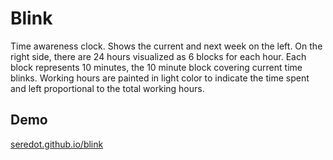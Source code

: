 # Blink

Time awareness clock. Shows the current and next week on the left. On the right
side, there are 24 hours visualized as 6 blocks for each hour. Each block
represents 10 minutes, the 10 minute block covering current time blinks. Working
hours are painted in light color to indicate the time spent and left
proportional to the total working hours.

## Demo

[seredot.github.io/blink](https://seredot.github.io/blink)
